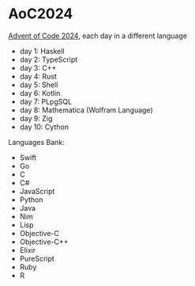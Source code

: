 # AoC2024

[Advent of Code 2024](https://adventofcode.com/2024), each day in a different language

- day 1: Haskell
- day 2: TypeScript
- day 3: C++
- day 4: Rust
- day 5: Shell
- day 6: Kotlin
- day 7: PLpgSQL
- day 8: Mathematica (Wolfram Language)
- day 9: Zig
- day 10: Cython

Languages Bank:
- Swift
- Go
- C
- C#
- JavaScript
- Python
- Java
- Nim
- Lisp
- Objective-C
- Objective-C++
- Elixir
- PureScript
- Ruby
- R
